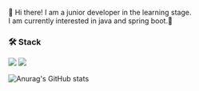 
👋 Hi there! I am a junior developer in the learning stage.<br/>
I am currently interested in java and spring boot.🔭


### 🛠 Stack
<a href="#" target="_blank"><img src="https://img.shields.io/badge/Kafka-231F20?style=plastic&logo=apachekafka&logoColor=FFFFFF"/></a>
<a href="#" target="_blank"><img src="https://img.shields.io/badge/cpp-00599C?style=plastic&logo=cplusplus&logoColor=FFFFFF"/></a>




<!--
**kimsouce0/kimsouce0** is a ✨ _special_ ✨ repository because its `README.md` (this file) appears on your GitHub profile.

Here are some ideas to get you started:

- 🔭 I’m currently working on ...
- 🌱 I’m currently learning ...
- 👯 I’m looking to collaborate on ...
- 🤔 I’m looking for help with ...
- 💬 Ask me about ...
- 📫 How to reach me: ...
- 😄 Pronouns: ...
- ⚡ Fun fact: ...
-->



![Anurag's GitHub stats](https://github-readme-stats.vercel.app/api?username=kimsouce0&show_icons=true&theme=swift)

